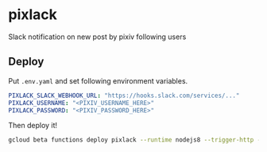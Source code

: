 pixlack
============

Slack notification on new post by pixiv following users

## Deploy

Put `.env.yaml` and set following environment variables.

```yaml
PIXLACK_SLACK_WEBHOOK_URL: "https://hooks.slack.com/services/..."
PIXLACK_USERNAME: "<PIXIV_USERNAME_HERE>"
PIXLACK_PASSWORD: "<PIXIV_PASSWORD_HERE>"
```

Then deploy it!

```sh
gcloud beta functions deploy pixlack --runtime nodejs8 --trigger-http --env-vars-file .env.yaml --region asia-northeast1
```
